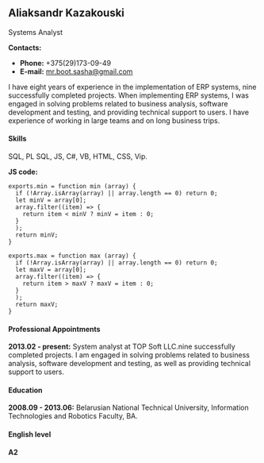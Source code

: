 ## Aliaksandr Kazakouski

Systems Analyst

**Contacts:**

- **Phone:** +375(29)173-09-49
- **E-mail:** mr.boot.sasha@gmail.com

I have eight years of experience in the implementation of ERP systems, nine successfully completed projects. When implementing ERP systems, I was engaged in solving problems related to business analysis, software development and testing, and providing technical support to users. I have experience of working in large teams and on long business trips.

#### Skills

SQL, PL SQL, JS, C#, VB, HTML, CSS, Vip.

**JS code:**

```
exports.min = function min (array) {
  if (!Array.isArray(array) || array.length == 0) return 0;
  let minV = array[0];
  array.filter((item) => {
    return item < minV ? minV = item : 0;
  }
  );
  return minV;
}

exports.max = function max (array) {
  if (!Array.isArray(array) || array.length == 0) return 0;
  let maxV = array[0];
  array.filter((item) => {
    return item > maxV ? maxV = item : 0;
  }
  );
  return maxV;
}
```

#### Professional Appointments

**2013.02 - present:** System analyst at TOP Soft LLC.nine successfully completed projects.
I am engaged in solving problems related to business analysis,
software development and testing, as well as providing technical support to users.

#### Education

**2008.09 - 2013.06:**
Belarusian National Technical University, Information Technologies and Robotics Faculty, BA.

#### English level

**A2**
